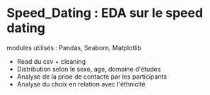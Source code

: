# Speed_Dating : EDA sur le speed dating

modules utilisés : Pandas, Seaborn, Matplotlib

*  Read du csv + cleaning
*  Distribution selon le sexe, age, domaine d'études
*  Analyse de la prise de contacte par les participants
*  Analyse du choix en relation avec l'éthnicité 

